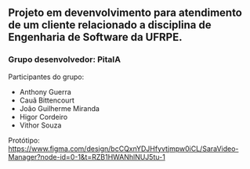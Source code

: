 ## Projeto em devenvolvimento para atendimento de um cliente relacionado a disciplina de Engenharia de Software da UFRPE.

### Grupo desenvolvedor: PitaIA
Participantes do grupo: 
<ul>
  <li>Anthony Guerra</li>
  <li>Cauã Bittencourt</li>
  <li>João Guilherme Miranda</li>
  <li>Higor Cordeiro</li>
  <li>Vithor Souza</li>
</ul>

Protótipo: https://www.figma.com/design/bcCQxnYDJHfyvtjmpw0iCL/SaraVideo-Manager?node-id=0-1&t=RZB1HWANhlNUJ5tu-1
